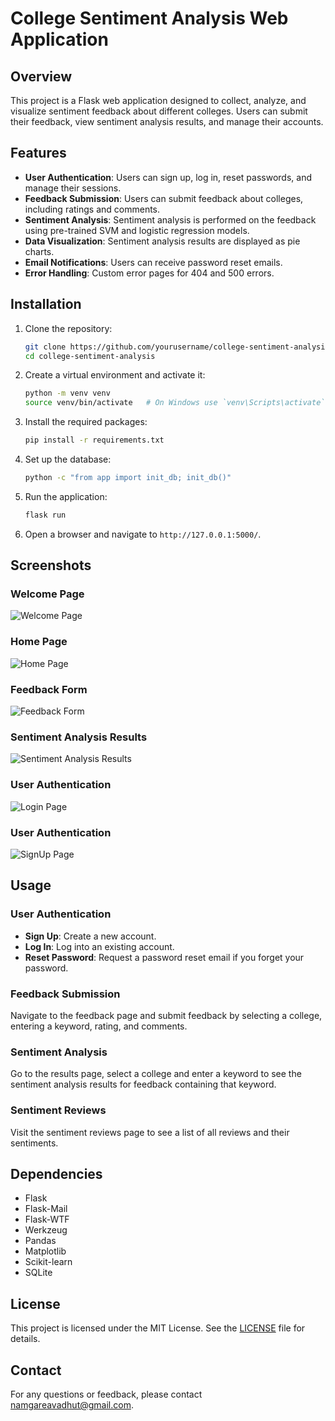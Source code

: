 # College Sentiment Analysis Web Application

## Overview

This project is a Flask web application designed to collect, analyze, and visualize sentiment feedback about different colleges. Users can submit their feedback, view sentiment analysis results, and manage their accounts.

## Features

- **User Authentication**: Users can sign up, log in, reset passwords, and manage their sessions.
- **Feedback Submission**: Users can submit feedback about colleges, including ratings and comments.
- **Sentiment Analysis**: Sentiment analysis is performed on the feedback using pre-trained SVM and logistic regression models.
- **Data Visualization**: Sentiment analysis results are displayed as pie charts.
- **Email Notifications**: Users can receive password reset emails.
- **Error Handling**: Custom error pages for 404 and 500 errors.

## Installation

1. Clone the repository:

    ```bash
    git clone https://github.com/yourusername/college-sentiment-analysis.git
    cd college-sentiment-analysis
    ```

2. Create a virtual environment and activate it:

    ```bash
    python -m venv venv
    source venv/bin/activate   # On Windows use `venv\Scripts\activate`
    ```

3. Install the required packages:

    ```bash
    pip install -r requirements.txt
    ```

4. Set up the database:

    ```bash
    python -c "from app import init_db; init_db()"
    ```

5. Run the application:

    ```bash
    flask run
    ```

6. Open a browser and navigate to `http://127.0.0.1:5000/`.


## Screenshots
### Welcome Page

![Welcome Page](static/overview_page.png)

### Home Page

![Home Page](static/Home_Page.png)

### Feedback Form

![Feedback Form](static/Feedback_Page.png)

### Sentiment Analysis Results

![Sentiment Analysis Results](static/Result_page.png)

### User Authentication

![Login Page](static/login_page.png)

### User Authentication
![SignUp Page](static/SignUp_page.png)


## Usage

### User Authentication

- **Sign Up**: Create a new account.
- **Log In**: Log into an existing account.
- **Reset Password**: Request a password reset email if you forget your password.

### Feedback Submission

Navigate to the feedback page and submit feedback by selecting a college, entering a keyword, rating, and comments.

### Sentiment Analysis

Go to the results page, select a college and enter a keyword to see the sentiment analysis results for feedback containing that keyword.

### Sentiment Reviews

Visit the sentiment reviews page to see a list of all reviews and their sentiments.

## Dependencies

- Flask
- Flask-Mail
- Flask-WTF
- Werkzeug
- Pandas
- Matplotlib
- Scikit-learn
- SQLite

## License

This project is licensed under the MIT License. See the [LICENSE](LICENSE) file for details.

## Contact

For any questions or feedback, please contact [namgareavadhut@gmail.com](mailto:namgareavadhut@gmail.com).



